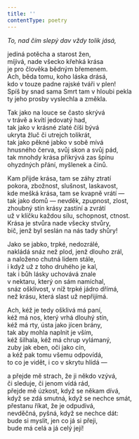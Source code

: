 ```yaml
---
title: ''
contentType: poetry
---
```


<section>

_To, nad čím slepý dav vždy tolik jásá,_

jediná potěcha a starost žen,  
míjivá, nade všecko křehká krása  
je pro člověka bědným břemenem.  
Ach, běda tomu, koho láska drásá,  
kdo v touze padne rajské tváři v plen!  
Spíš by snad sama Smrt tam v hloubi pekla  
ty jeho prosby vyslechla a změkla.

</section>

<section>

Tak jako na louce se často skrývá  
v trávě a kvítí jedovatý had,  
tak jako v krásné zlaté číši bývá  
ukryta žluč či utrejch tolikrát,  
tak jako pěkné jabko v sobě mívá  
hnusného červa, svůj skon a svůj pád,  
tak mnohdy krása přikrývá zas špínu  
ohyzdných přání, myšlenek a činů.

</section>

<section>

Kam přijde krása, tam se záhy ztratí  
pokora, zbožnost, slušnost, laskavost,  
kde mešká krása, tam se kvapně vrátí —  
tak jako domů — nevděk, zpupnost, zlost,  
zhoubný stín krásy zastíní a zvrátí  
už v klíčku každou sílu, schopnost, ctnost.  
Krása je stvůra nade všecky stvůry,  
bič, jenž byl seslán na nás tady shůry!

</section>

<section>

Jako se jabko, trpké, nedozrálé,  
nakládá snáz než plod, jenž dlouho zrál,  
a naloženo chutná lidem stále,  
i když už z toho druhého je kal,  
tak i bůh lásky uchovává znale  
v nektaru, který on sám namíchal,  
snáz ošklivost, v níž trpké jádro dřímá,  
než krásu, která slast už nepřijímá.

</section>

<section>

Ach, kéž je tedy ošklivá má paní,  
kéž má nos, který vrhá dlouhý stín,  
kéž má rty, ústa jako jícen brány,  
tak aby mohla naplnit je vším,  
kéž šilhala, kéž má chrup vylámaný,  
zuby jak eben, oči jako cín,  
a kéž pak tomu všemu odpovídá,  
to co je vidět, i co v skrytu hlídá —

</section>

<section>

a přejde mě strach, že ji někdo vzývá,  
či sleduje, či jenom vídá rád,  
přejde mě úzkost, když se někam dívá,  
když se zdá smutná, když se nechce smát,  
přestanu říkat, že je odpudivá,  
nevděčná, pyšná, když se nechce dát:  
bude si myslit, jen co já si přeji,  
bude má celá a já celý její!

</section>
